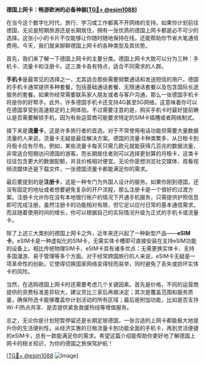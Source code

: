 **德国上网卡：畅游欧洲的必备神器[[TG💪+ @esim1088](https://t.me/s/esim1088)]**

在当今这个数字化时代，旅行、学习或工作都离不开网络的支持。如果你计划前往德国，无论是短期旅游还是长期居住，拥有一张优质的德国上网卡都是必不可少的选择。这张小小的卡片不仅能够让你随时随地保持在线，还能帮助你节省大笔通信费用。今天，我们就来聊聊德国上网卡的各种类型及其优势。

首先，我们来了解一下德国上网卡的主要分类。德国上网卡大致可以分为三种：手机卡、流量卡和注册卡。这三类卡各有特点，适合不同需求的人群。

**手机卡**是最常见的选择之一，尤其适合那些需要频繁通话和发送短信的用户。德国的手机卡通常提供多种套餐，包括基础通话套餐、无限通话套餐以及包含国际长途服务的套餐。如果你经常需要联系家人朋友或者与客户沟通，那么一张德国手机卡将是你的好帮手。此外，许多德国手机卡还支持4G甚至5G网络，这意味着你可以在德国享受到高速稳定的上网体验。不过需要注意的是，购买手机卡时最好提前确认是否需要解锁手机，因为有些运营商可能要求特定的SIM卡插槽或者网络制式。

接下来是**流量卡**，这是许多旅行者的首选。对于不常使用电话功能但需要大量数据流量的人来说，流量卡无疑是最佳解决方案。德国的流量卡种类繁多，从日租卡到月租卡应有尽有。例如，某些流量卡每天只需几欧元就能获得几百兆的数据流量，非常适合短期访问德国的游客。而长期居住者则可以选择更划算的月租卡，这类卡往往包含更大的数据配额，并且价格相对便宜。无论你是想浏览社交媒体、观看视频流媒体还是下载文件，一张德国流量卡都能满足你的需求。

最后要提到的是**注册卡**，这是一种专门为外国人设计的服务。如果你刚到德国，还没有固定的地址或者想要避免复杂的开户流程，那么注册卡是一个很好的过渡方案。注册卡允许你在没有本地银行账户的情况下开通手机服务，只需提供护照信息即可完成注册。虽然注册卡的功能相对有限，但它足以应付日常的基本通信需求。而且随着使用时间的增长，你可以根据自己的实际情况升级为正式的手机卡或流量卡。

除了上述三大类别的德国上网卡之外，近年来还兴起了一种新型产品——**eSIM卡**。eSIM卡是一种虚拟化的SIM卡，无需实体卡槽即可直接安装在支持eSIM功能的设备上。相比传统物理SIM卡，eSIM卡具有诸多优点：无需更换实体卡、支持多国漫游、易于管理等多个方面。对于经常跨国旅行的人来说，eSIM卡无疑是一项革命性的创新。它使得切换国家网络变得轻而易举，同时避免了丢失或损坏实体卡的风险。

当然，在选购德国上网卡时还需要考虑几个关键因素。首先是价格，不同的运营商提供的资费标准差异较大，建议货比三家后再做决定；其次是覆盖范围和服务质量，确保所选卡能够覆盖你计划活动的所有区域；最后是附加功能，比如是否支持Wi-Fi热点共享、是否提供紧急救援热线等增值服务。

总之，无论你是计划短暂停留还是长期定居德国，一张合适的上网卡都能极大地提升你的生活便利性。从经济实惠的日租流量卡到功能全面的手机卡，再到灵活便捷的eSIM卡，总有一款能满足你的需求。希望这篇介绍能帮助你更好地了解德国上网卡的相关知识，为你的德国之旅保驾护航！

[[TG💪+ @esim1088](https://t.me/s/esim1088) ![Image](https://i.postimg.cc/4NQfJmqS/Snipaste-2025-05-13-00-14-12.png)]